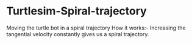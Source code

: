 # Turtlesim-Spiral-trajectory
Moving the turtle bot in a spiral trajectory
How it works:- 
Increasing the tangential velocity constantly gives us a spiral trajectory.
